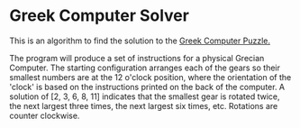 # Greek Computer Solver

This is an algorithm to find the solution to the [Greek Computer Puzzle.](https://www.projectgeniusinc.com/grecian-computer-solution)

The program will produce a set of instructions for a physical Grecian Computer. The starting configuration arranges each of the gears so their smallest numbers are at the 12 o'clock position, where the orientation of the 'clock' is based on the instructions printed on the back of the computer. A solution of [2, 3, 6, 8, 11] indicates that the smallest gear is rotated twice, the next largest three times, the next largest six times, etc. Rotations are counter clockwise.


